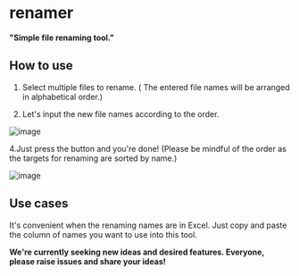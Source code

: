 # renamer

**"Simple file renaming tool."**

## How to use

1. Select multiple files to rename.
 ( The entered file names will be arranged in alphabetical order.)

3. Let's input the new file names according to the order.

![image](https://github.com/riiim400th/renamer/assets/98566465/bcbb4465-433f-44b1-b2bf-c47a212cc31f)


4.Just press the button and you're done!
  (Please be mindful of the order as the targets for renaming are sorted by name.)

![image](https://github.com/riiim400th/renamer/assets/98566465/64130105-8b6e-4f4b-99a0-c6fe96446cd5)


## Use cases
It's convenient when the renaming names are in Excel. Just copy and paste the column of names you want to use into this tool.

**We're currently seeking new ideas and desired features. Everyone, please raise issues and share your ideas!**
